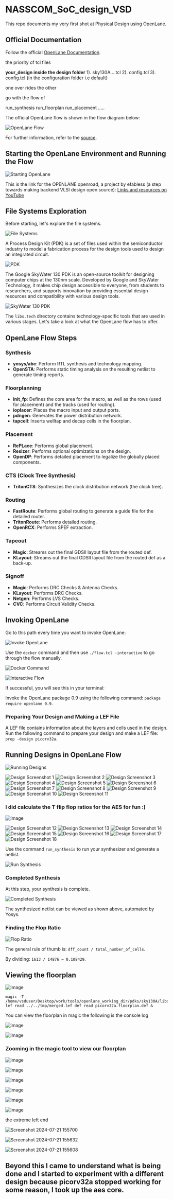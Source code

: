 # NASSCOM_SoC_design_VSD

This repo documents my very first shot at Physical Design using OpenLane.

## Official Documentation

Follow the official [OpenLane Documentation](https://openlane.readthedocs.io/en/latest/).


the priority of tcl files 

**your_design inside the design folder** 
1). sky130A....tcl
2). config.tcl
3). config.tcl {in the configuration folder i.e default} 

one over rides the other


go with the flow of

run_synthesis
run_floorplan
run_placement
.....


The official OpenLane flow is shown in the flow diagram below:

![OpenLane Flow](https://github.com/user-attachments/assets/7a5a6643-13c3-4857-8455-b2395261e79d)

For further information, refer to the [source](https://openlane.readthedocs.io/en/latest/flow_overview.html).

## Starting the OpenLane Environment and Running the Flow

![Starting OpenLane](https://github.com/user-attachments/assets/06542fa1-b2f2-4221-a1ce-7cf5e80c5f01)

This is the link for the OPENLANE openroad, a project by efabless (a step towards making backend VLSI design open source):
[Links and resources on YouTube](https://www.youtube.com/playlist?list=PLUg3wIOWD8yoZCg9XpFSgEgljx6MSdm9L)

## File Systems Exploration

Before starting, let's explore the file systems.

![File Systems](https://github.com/ARX-0/NASSCOM_SoC_design_VSD/blob/main/images/Screenshot%202024-07-13%20145459.png)

A Process Design Kit (PDK) is a set of files used within the semiconductor industry to model a fabrication process for the design tools used to design an integrated circuit.

![PDK](https://github.com/user-attachments/assets/665287f1-e09f-49f7-834a-999dfe181a35)

The Google SkyWater 130 PDK is an open-source toolkit for designing computer chips at the 130nm scale. Developed by Google and SkyWater Technology, it makes chip design accessible to everyone, from students to researchers, and supports innovation by providing essential design resources and compatibility with various design tools.

![SkyWater 130 PDK](https://github.com/ARX-0/NASSCOM_SoC_design_VSD/blob/main/images/Screenshot%202024-07-13%20145638.png)

The `libs.tech` directory contains technology-specific tools that are used in various stages. Let's take a look at what the OpenLane flow has to offer.

## OpenLane Flow Steps

### Synthesis

- **yosys/abc**: Perform RTL synthesis and technology mapping.
- **OpenSTA**: Performs static timing analysis on the resulting netlist to generate timing reports.

### Floorplanning

- **init_fp**: Defines the core area for the macro, as well as the rows (used for placement) and the tracks (used for routing).
- **ioplacer**: Places the macro input and output ports.
- **pdngen**: Generates the power distribution network.
- **tapcell**: Inserts welltap and decap cells in the floorplan.

### Placement

- **RePLace**: Performs global placement.
- **Resizer**: Performs optional optimizations on the design.
- **OpenDP**: Performs detailed placement to legalize the globally placed components.

### CTS (Clock Tree Synthesis)

- **TritonCTS**: Synthesizes the clock distribution network (the clock tree).

### Routing

- **FastRoute**: Performs global routing to generate a guide file for the detailed router.
- **TritonRoute**: Performs detailed routing.
- **OpenRCX**: Performs SPEF extraction.

### Tapeout

- **Magic**: Streams out the final GDSII layout file from the routed def.
- **KLayout**: Streams out the final GDSII layout file from the routed def as a back-up.

### Signoff

- **Magic**: Performs DRC Checks & Antenna Checks.
- **KLayout**: Performs DRC Checks.
- **Netgen**: Performs LVS Checks.
- **CVC**: Performs Circuit Validity Checks.

## Invoking OpenLane

Go to this path every time you want to invoke OpenLane:

![Invoke OpenLane](https://github.com/ARX-0/NASSCOM_SoC_design_VSD/blob/main/images/Screenshot%202024-07-13%20152931.png)

Use the `docker` command and then use `./flow.tcl -interactive` to go through the flow manually.

![Docker Command](https://github.com/ARX-0/NASSCOM_SoC_design_VSD/blob/main/images/Screenshot%202024-07-13%20161323.png)

![Interactive Flow](https://github.com/ARX-0/NASSCOM_SoC_design_VSD/blob/main/images/Screenshot%202024-07-13%20161717.png)

If successful, you will see this in your terminal:

Invoke the OpenLane package 0.9 using the following command: `package require openlane 0.9`.

### Preparing Your Design and Making a LEF File

A LEF file contains information about the layers and cells used in the design. Run the following command to prepare your design and make a LEF file: `prep -design picorv32a`.

## Running Designs in OpenLane Flow

![Running Designs](https://github.com/user-attachments/assets/bd882e30-ee73-4c50-9f5f-64539c162dee)

![Design Screenshot 1](https://github.com/ARX-0/NASSCOM_SoC_design_VSD/blob/main/images/Screenshot%202024-07-13%20162810.png)
![Design Screenshot 2](https://github.com/ARX-0/NASSCOM_SoC_design_VSD/blob/main/images/Screenshot%202024-07-13%20162850.png)
![Design Screenshot 3](https://github.com/ARX-0/NASSCOM_SoC_design_VSD/blob/main/images/Screenshot%202024-07-13%20164440.png)
![Design Screenshot 4](https://github.com/ARX-0/NASSCOM_SoC_design_VSD/blob/main/images/Screenshot%202024-07-13%20173539.png)
![Design Screenshot 5](https://github.com/ARX-0/NASSCOM_SoC_design_VSD/blob/main/images/Screenshot%202024-07-13%20173808.png)
![Design Screenshot 6](https://github.com/ARX-0/NASSCOM_SoC_design_VSD/blob/main/images/Screenshot%202024-07-13%20174305.png)
![Design Screenshot 7](https://github.com/ARX-0/NASSCOM_SoC_design_VSD/blob/main/images/Screenshot%202024-07-13%20181118.png)
![Design Screenshot 8](https://github.com/ARX-0/NASSCOM_SoC_design_VSD/blob/main/images/Screenshot%202024-07-13%20181651.png)
![Design Screenshot 9](https://github.com/ARX-0/NASSCOM_SoC_design_VSD/blob/main/images/Screenshot%202024-07-13%20181741.png)
![Design Screenshot 10](https://github.com/ARX-0/NASSCOM_SoC_design_VSD/blob/main/images/Screenshot%202024-07-13%20181937.png)
![Design Screenshot 11](https://github.com/ARX-0/NASSCOM_SoC_design_VSD/blob/main/images/Screenshot%202024-07-13%20182707.png)

### I did calculate the T flip flop ratios for the AES for fun :) 

![image](https://github.com/user-attachments/assets/b9c56c71-e01f-4be0-ae73-5a52ffcec09e)


![Design Screenshot 12](https://github.com/ARX-0/NASSCOM_SoC_design_VSD/blob/main/images/Screenshot%202024-07-13%20182732.png)
![Design Screenshot 13](https://github.com/ARX-0/NASSCOM_SoC_design_VSD/blob/main/images/Screenshot%202024-07-14%20121926.png)
![Design Screenshot 14](https://github.com/ARX-0/NASSCOM_SoC_design_VSD/blob/main/images/Screenshot%202024-07-14%20140807.png)
![Design Screenshot 15](https://github.com/ARX-0/NASSCOM_SoC_design_VSD/blob/main/images/Screenshot%202024-07-14%20140944.png)
![Design Screenshot 16](https://github.com/ARX-0/NASSCOM_SoC_design_VSD/blob/main/images/Screenshot%202024-07-14%20141425.png)
![Design Screenshot 17](https://github.com/ARX-0/NASSCOM_SoC_design_VSD/blob/main/images/Screenshot%202024-07-14%20141746.png)
![Design Screenshot 18](https://github.com/ARX-0/NASSCOM_SoC_design_VSD/blob/main/images/Screenshot%202024-07-14%20142658.png)

Use the command `run_synthesis` to run your synthesizer and generate a netlist.

![Run Synthesis](https://github.com/user-attachments/assets/64e8fdbc-33e1-4538-90f9-77a8bcfd7896)

### Completed Synthesis

At this step, your synthesis is complete.

![Completed Synthesis](https://github.com/user-attachments/assets/50d937a3-95e1-4d55-9059-f20b6e0fc757)

The synthesized netlist can be viewed as shown above, automated by Yosys.

### Finding the Flop Ratio

![Flop Ratio](https://github.com/user-attachments/assets/e8561937-7313-430b-ae02-4a9caf43716d)

The general rule of thumb is: `dff_count / total_number_of_cells`.

By dividing: `1613 / 14876 = 0.108429`.


## Viewing the floorplan 

![image](https://github.com/user-attachments/assets/cd63a45a-ea51-4fd0-b4a0-591a66d024e4)

    magic -T /home/vsduser/Desktop/work/tools/openlane_working_dir/pdks/sky130A/libs.tech/magic/sky130A.tech lef read ../../tmp/merged.lef def read picorv32a.floorplan.def & 


You can view the floorplan in magic the following is the console log 

![image](https://github.com/user-attachments/assets/82f784c7-a243-4bd8-8893-f8eb5bb90dd2)

![image](https://github.com/user-attachments/assets/4c0da5a7-16b2-4cd7-a8b4-2174d803b0e5)

### Zooming in the magic tool to view our floorplan

![image](https://github.com/user-attachments/assets/3ad2ebc1-48a6-4cf2-97dd-276973b1ce0e)

![image](https://github.com/user-attachments/assets/09d568d4-4fbd-4f65-a673-71d1a01d1211)

![image](https://github.com/user-attachments/assets/322c92b3-4997-4b56-8fd5-87d1e6ee9615)

![image](https://github.com/user-attachments/assets/91cfc739-1e60-45af-9dfd-42d011a0e88d)

![image](https://github.com/user-attachments/assets/56c0b0f4-5e05-4579-b5ea-0de958bbe02f)

![image](https://github.com/user-attachments/assets/9635b322-89c8-4725-baa2-f06005cfa9df)

the extreme left end

![Screenshot 2024-07-21 155700](https://github.com/user-attachments/assets/d7fa5c65-b5c2-4e14-a51e-99324c306784)

![Screenshot 2024-07-21 155632](https://github.com/user-attachments/assets/4d3a3e70-5a99-4671-8549-1db869f715df)

![Screenshot 2024-07-21 155608](https://github.com/user-attachments/assets/7c8cdc7d-1bc0-4cc1-8d67-a199f1fc37a6)

## Beyond this I came to understand what is being done and I started to experiment with a different design because picorv32a stopped working for some reason, I took up the aes core.
